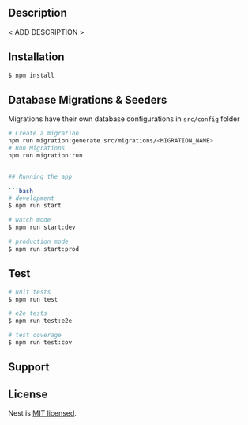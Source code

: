 
## Description
< ADD DESCRIPTION > 
## Installation

```bash
$ npm install
```
## Database Migrations & Seeders
Migrations have their own database configurations in `src/config` folder
```bash
# Create a migration 
npm run migration:generate src/migrations/<MIGRATION_NAME>
# Run Migrations
npm run migration:run


## Running the app

```bash
# development
$ npm run start

# watch mode
$ npm run start:dev

# production mode
$ npm run start:prod
```

## Test

```bash
# unit tests
$ npm run test

# e2e tests
$ npm run test:e2e

# test coverage
$ npm run test:cov
```

## Support


## License

Nest is [MIT licensed](LICENSE).
